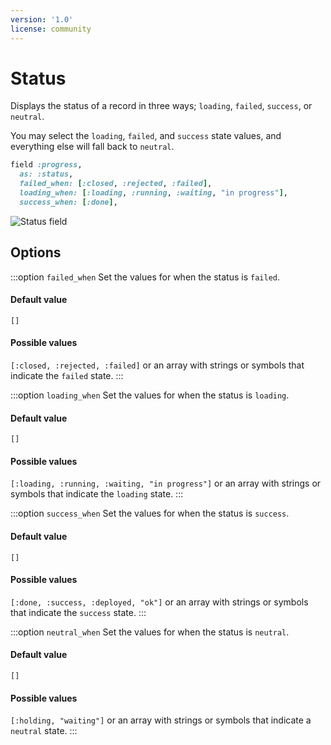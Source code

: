 ```yaml
---
version: '1.0'
license: community
---
```


# Status

Displays the status of a record in three ways; `loading`, `failed`, `success`, or `neutral`.

You may select the `loading`, `failed`, and `success` state values, and everything else will fall back to `neutral`.

```ruby
field :progress,
  as: :status,
  failed_when: [:closed, :rejected, :failed],
  loading_when: [:loading, :running, :waiting, "in progress"],
  success_when: [:done],
```

<img :src="('/assets/img/fields/status.png')" alt="Status field" class="border mb-4" />

## Options

:::option `failed_when`
Set the values for when the status is `failed`.

#### Default value

`[]`

#### Possible values

`[:closed, :rejected, :failed]` or an array with strings or symbols that indicate the `failed` state.
:::

:::option `loading_when`
Set the values for when the status is `loading`.

#### Default value

`[]`

#### Possible values

`[:loading, :running, :waiting, "in progress"]` or an array with strings or symbols that indicate the `loading` state.
:::

:::option `success_when`
Set the values for when the status is `success`.

#### Default value

`[]`

#### Possible values

`[:done, :success, :deployed, "ok"]` or an array with strings or symbols that indicate the `success` state.
:::

:::option `neutral_when`
Set the values for when the status is `neutral`.

#### Default value

`[]`

#### Possible values

`[:holding, "waiting"]` or an array with strings or symbols that indicate a `neutral` state.
:::


